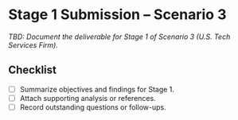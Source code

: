 # Stage 1 Submission – Scenario 3

_TBD: Document the deliverable for Stage 1 of Scenario 3 (U.S. Tech Services Firm)._ 

## Checklist
- [ ] Summarize objectives and findings for Stage 1.
- [ ] Attach supporting analysis or references.
- [ ] Record outstanding questions or follow-ups.
